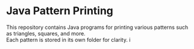 # Java Pattern Printing

This repository contains Java programs for printing various patterns such as triangles, squares, and more.  
Each pattern is stored in its own folder for clarity.
i



